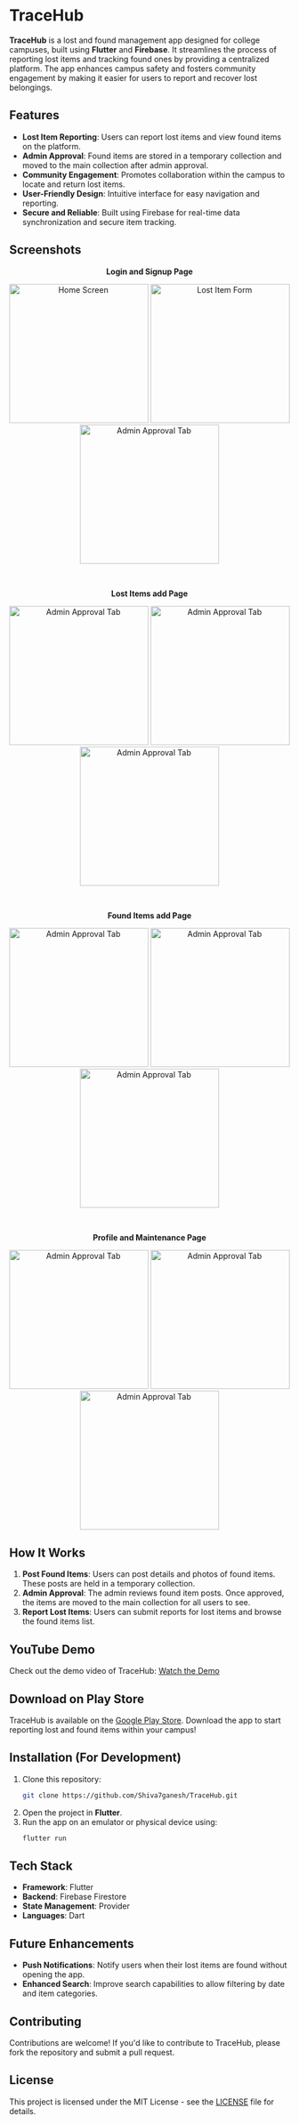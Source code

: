 # TraceHub

**TraceHub** is a lost and found management app designed for college campuses, built using **Flutter** and **Firebase**. It streamlines the process of reporting lost items and tracking found ones by providing a centralized platform. The app enhances campus safety and fosters community engagement by making it easier for users to report and recover lost belongings.

## Features
- **Lost Item Reporting**: Users can report lost items and view found items on the platform.
- **Admin Approval**: Found items are stored in a temporary collection and moved to the main collection after admin approval.
- **Community Engagement**: Promotes collaboration within the campus to locate and return lost items.
- **User-Friendly Design**: Intuitive interface for easy navigation and reporting.
- **Secure and Reliable**: Built using Firebase for real-time data synchronization and secure item tracking.

## Screenshots
<p align="center">
   <b>Login and Signup Page</b>
</p>
<p align="center">
  <img src="https://github.com/user-attachments/assets/499fb0e6-3b5b-45ba-a462-4e35fea29b7c" alt="Home Screen" width="250"/>
  <img src="https://github.com/user-attachments/assets/9efb6888-71af-4fa6-af68-e92603c15a39" alt="Lost Item Form" width="250"/>
  <img src="https://github.com/user-attachments/assets/86b240cd-e3f9-4459-bebf-e4d71c2b1462" alt="Admin Approval Tab" width="250"/>
</p>
 <br>
<p align="center">
   <b>Lost Items add Page</b>
</p>
<p align="center">
  <img src="https://github.com/user-attachments/assets/06fc6792-2e14-4159-96bc-8c3d45070132" alt="Admin Approval Tab" width="250"/>
   <img src="https://github.com/user-attachments/assets/662a241e-6874-4bf7-8024-b9daaf17848f" alt="Admin Approval Tab" width="250"/>
   <img src="https://github.com/user-attachments/assets/f673ced7-0d6c-41da-a1a1-6892c2b56b59" alt="Admin Approval Tab" width="250"/>
</p>
 <br>
<p align="center">
   <b>Found Items add Page</b>
</p>
<p align="center">
  <img src="https://github.com/user-attachments/assets/b5476dd7-9e27-4d3a-90b2-619fffa57684" alt="Admin Approval Tab" width="250"/>
   <img src="https://github.com/user-attachments/assets/4842b9fc-242a-4642-b9fe-de8ce95d1163" alt="Admin Approval Tab" width="250"/>
   <img src="https://github.com/user-attachments/assets/4ad2755a-a438-4c1d-a520-4c0234faf253" alt="Admin Approval Tab" width="250"/>
</p>
<br>
<p align="center">
   <b>Profile and Maintenance Page</b>
</p>
<p align="center">
  <img src="https://github.com/user-attachments/assets/799bb761-f6c8-41b4-8865-b649fe38a2bc" alt="Admin Approval Tab" width="250"/>
   <img src="https://github.com/user-attachments/assets/1ca5b659-0c7f-4534-bcb0-c2705c71c954" alt="Admin Approval Tab" width="250"/>
   <img src="https://github.com/user-attachments/assets/81bdb94a-1cf5-460b-a65d-1d4daef2fe1b" alt="Admin Approval Tab" width="250"/>
</p>

## How It Works
1. **Post Found Items**: Users can post details and photos of found items. These posts are held in a temporary collection.
2. **Admin Approval**: The admin reviews found item posts. Once approved, the items are moved to the main collection for all users to see.
3. **Report Lost Items**: Users can submit reports for lost items and browse the found items list.

## YouTube Demo
Check out the demo video of TraceHub: [Watch the Demo](https://www.youtube.com/watch?v=jT2_naqc4nA)

## Download on Play Store
TraceHub is available on the [Google Play Store](https://play.google.com/store/apps/details?id=com.ultranix.tracehub). Download the app to start reporting lost and found items within your campus!

## Installation (For Development)
1. Clone this repository:
   ```bash
   git clone https://github.com/Shiva7ganesh/TraceHub.git
   ```
2. Open the project in **Flutter**.
3. Run the app on an emulator or physical device using:
   ```bash
   flutter run
   ```

## Tech Stack
- **Framework**: Flutter
- **Backend**: Firebase Firestore
- **State Management**: Provider
- **Languages**: Dart

## Future Enhancements
- **Push Notifications**: Notify users when their lost items are found without opening the app.
- **Enhanced Search**: Improve search capabilities to allow filtering by date and item categories.

## Contributing
Contributions are welcome! If you'd like to contribute to TraceHub, please fork the repository and submit a pull request.

## License
This project is licensed under the MIT License - see the [LICENSE](LICENSE) file for details.

